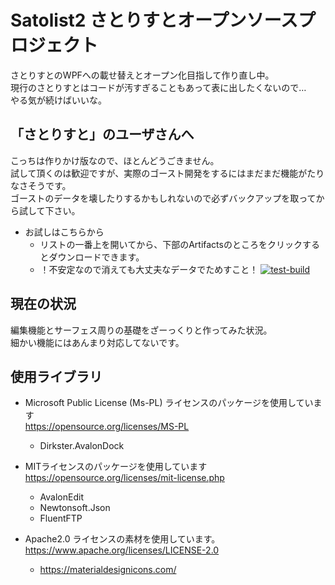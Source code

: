 # Satolist2 さとりすとオープンソースプロジェクト

さとりすとのWPFへの載せ替えとオープン化目指して作り直し中。  
現行のさとりすとはコードが汚すぎることもあって表に出したくないので…  
やる気が続けばいいな。

## 「さとりすと」のユーザさんへ  
こっちは作りかけ版なので、ほとんどうごきません。  
試して頂くのは歓迎ですが、実際のゴースト開発をするにはまだまだ機能がたりなさそうです。  
ゴーストのデータを壊したりするかもしれないので必ずバックアップを取ってから試して下さい。

* お試しはこちらから
  * リストの一番上を開いてから、下部のArtifactsのところをクリックするとダウンロードできます。
  * ！不安定なので消えても大丈夫なデータでためすこと！
[![test-build](https://github.com/kanadelab/Satolist2/actions/workflows/ci.yml/badge.svg)](https://github.com/kanadelab/Satolist2/actions/workflows/ci.yml)

## 現在の状況  
編集機能とサーフェス周りの基礎をざーっくりと作ってみた状況。  
細かい機能にはあんまり対応してないです。  

## 使用ライブラリ  
* Microsoft Public License (Ms-PL) ライセンスのパッケージを使用しています  
https://opensource.org/licenses/MS-PL  
  * Dirkster.AvalonDock

* MITライセンスのパッケージを使用しています  
https://opensource.org/licenses/mit-license.php
  * AvalonEdit
  * Newtonsoft.Json
  * FluentFTP

* Apache2.0 ライセンスの素材を使用しています。  
  https://www.apache.org/licenses/LICENSE-2.0
  * https://materialdesignicons.com/
